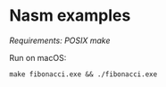 # Nasm examples

*Requirements: POSIX make*

Run on macOS:

`make fibonacci.exe && ./fibonacci.exe`

